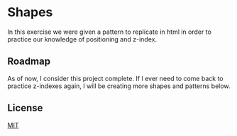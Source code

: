 
# Shapes

In this exercise we were given a pattern to replicate in html in order to practice our knowledge of positioning and z-index.

## Roadmap

As of now, I consider this project complete. If I ever need to come back to practice z-indexes again, I will be creating more shapes and patterns below.


## License

[MIT](https://choosealicense.com/licenses/mit/)

